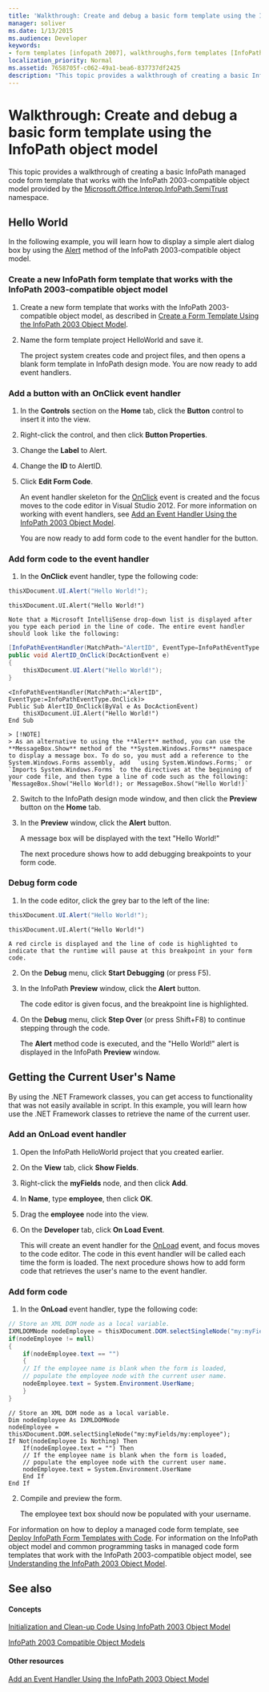 ```yaml
---
title: 'Walkthrough: Create and debug a basic form template using the InfoPath object model'
manager: soliver
ms.date: 1/13/2015
ms.audience: Developer
keywords:
- form templates [infopath 2007], walkthroughs,form templates [InfoPath 2007], creating InfoPath 2003-compatible,InfoPath 2003-compatible form templates, walkthroughs
localization_priority: Normal
ms.assetid: 7658705f-c062-49a1-bea6-837737df2425
description: "This topic provides a walkthrough of creating a basic InfoPath managed code form template that works with the InfoPath 2003-compatible object model provided by the Microsoft.Office.Interop.InfoPath.SemiTrust namespace."
---
```


# Walkthrough: Create and debug a basic form template using the InfoPath object model

This topic provides a walkthrough of creating a basic InfoPath managed code form template that works with the InfoPath 2003-compatible object model provided by the [Microsoft.Office.Interop.InfoPath.SemiTrust](https://msdn.microsoft.com/library/Microsoft.Office.Interop.InfoPath.SemiTrust.aspx) namespace. 
  
## Hello World

In the following example, you will learn how to display a simple alert dialog box by using the [Alert](https://msdn.microsoft.com/library/Microsoft.Office.Interop.InfoPath.SemiTrust.UI2.Alert.aspx) method of the InfoPath 2003-compatible object model. 
  
### Create a new InfoPath form template that works with the InfoPath 2003-compatible object model

1. Create a new form template that works with the InfoPath 2003-compatible object model, as described in [Create a Form Template Using the InfoPath 2003 Object Model](how-to-create-a-form-template-using-the-infopath-2003-object-model.md).
    
2. Name the form template project HelloWorld and save it. 
    
    The project system creates code and project files, and then opens a blank form template in InfoPath design mode. You are now ready to add event handlers.
    
### Add a button with an OnClick event handler

1. In the **Controls** section on the **Home** tab, click the **Button** control to insert it into the view. 
    
2. Right-click the control, and then click **Button Properties**.
    
3. Change the **Label** to Alert.
    
4. Change the **ID** to AlertID.
    
5. Click **Edit Form Code**.
    
    An event handler skeleton for the [OnClick](https://msdn.microsoft.com/library/Microsoft.Office.Interop.InfoPath.SemiTrust._ButtonEventSink_Event.OnClick.aspx) event is created and the focus moves to the code editor in Visual Studio 2012. For more information on working with event handlers, see [Add an Event Handler Using the InfoPath 2003 Object Model](how-to-add-an-event-handler-using-the-infopath-2003-object-model.md). 
    
    You are now ready to add form code to the event handler for the button.
    
### Add form code to the event handler

1. In the **OnClick** event handler, type the following code: 
    
  ```cs
  thisXDocument.UI.Alert("Hello World!");
  ```

  ```VB.net
  thisXDocument.UI.Alert("Hello World!")
  ```

    Note that a Microsoft IntelliSense drop-down list is displayed after you type each period in the line of code. The entire event handler should look like the following:
    
  ```cs
  [InfoPathEventHandler(MatchPath="AlertID", EventType=InfoPathEventType.OnClick)]
  public void AlertID_OnClick(DocActionEvent e)
  {
      thisXDocument.UI.Alert("Hello World!");
  }
  ```

  ```VB.net
  <InfoPathEventHandler(MatchPath:="AlertID", EventType:=InfoPathEventType.OnClick)>
  Public Sub AlertID_OnClick(ByVal e As DocActionEvent)
      thisXDocument.UI.Alert("Hello World!")
  End Sub
  ```

    > [!NOTE]
    > As an alternative to using the **Alert** method, you can use the **MessageBox.Show** method of the **System.Windows.Forms** namespace to display a message box. To do so, you must add a reference to the System.Windows.Forms assembly, add  `using System.Windows.Forms;` or  `Imports System.Windows.Forms` to the directives at the beginning of your code file, and then type a line of code such as the following:  `MessageBox.Show("Hello World!); or MessageBox.Show("Hello World!)`
  
2. Switch to the InfoPath design mode window, and then click the **Preview** button on the **Home** tab. 
    
3. In the **Preview** window, click the **Alert** button. 
    
    A message box will be displayed with the text "Hello World!"
    
    The next procedure shows how to add debugging breakpoints to your form code.
    
### Debug form code

1. In the code editor, click the grey bar to the left of the line:
    
  ```cs
  thisXDocument.UI.Alert("Hello World!");
  ```

  ```VB.net
  thisXDocument.UI.Alert("Hello World!")
  ```

    A red circle is displayed and the line of code is highlighted to indicate that the runtime will pause at this breakpoint in your form code.
    
2. On the **Debug** menu, click **Start Debugging** (or press F5). 
    
3. In the InfoPath **Preview** window, click the **Alert** button. 
    
    The code editor is given focus, and the breakpoint line is highlighted.
    
4. On the **Debug** menu, click **Step Over** (or press Shift+F8) to continue stepping through the code. 
    
    The **Alert** method code is executed, and the "Hello World!" alert is displayed in the InfoPath **Preview** window. 
    
## Getting the Current User's Name

By using the .NET Framework classes, you can get access to functionality that was not easily available in script. In this example, you will learn how use the .NET Framework classes to retrieve the name of the current user.
  
### Add an OnLoad event handler

1. Open the InfoPath HelloWorld project that you created earlier.
    
2. On the **View** tab, click **Show Fields**.
    
3. Right-click the **myFields** node, and then click **Add**.
    
4. In **Name**, type **employee**, then click **OK**.
    
5. Drag the **employee** node into the view. 
    
6. On the **Developer** tab, click **On Load Event**.
    
    This will create an event handler for the [OnLoad](https://msdn.microsoft.com/library/Microsoft.Office.Interop.InfoPath.SemiTrust._XDocumentEventSink2_Event.OnLoad.aspx) event, and focus moves to the code editor. The code in this event handler will be called each time the form is loaded. The next procedure shows how to add form code that retrieves the user's name to the event handler. 
    
### Add form code

1. In the **OnLoad** event handler, type the following code: 
    
  ```cs
  // Store an XML DOM node as a local variable.
  IXMLDOMNode nodeEmployee = thisXDocument.DOM.selectSingleNode("my:myFields/my:employee");
  if(nodeEmployee != null)
  {
      if(nodeEmployee.text == "")
      {
      // If the employee name is blank when the form is loaded, 
      // populate the employee node with the current user name.
      nodeEmployee.text = System.Environment.UserName;
      }
  }
  ```

  ```VB.net
  // Store an XML DOM node as a local variable.
  Dim nodeEmployee As IXMLDOMNode
  nodeEmployee = thisXDocument.DOM.selectSingleNode("my:myFields/my:employee");
  If Not(nodeEmployee Is Nothing) Then
      If(nodeEmployee.text = "") Then
      // If the employee name is blank when the form is loaded, 
      // populate the employee node with the current user name.
      nodeEmployee.text = System.Environment.UserName
      End If
  End If
  ```

2. Compile and preview the form.
    
    The employee text box should now be populated with your username. 
    
For information on how to deploy a managed code form template, see [Deploy InfoPath Form Templates with Code](how-to-deploy-infopath-form-templates-with-code.md). For information on the InfoPath object model and common programming tasks in managed code form templates that work with the InfoPath 2003-compatible object model, see [Understanding the InfoPath 2003 Object Model](understanding-the-infopath-2003-object-model.md). 
  
## See also

#### Concepts

[Initialization and Clean-up Code Using InfoPath 2003 Object Model](initialization-and-clean-up-code-using-infopath-2003-object-model.md)
  
[InfoPath 2003 Compatible Object Models](infopath-2003-compatible-object-models.md)
#### Other resources

[Add an Event Handler Using the InfoPath 2003 Object Model](how-to-add-an-event-handler-using-the-infopath-2003-object-model.md)

